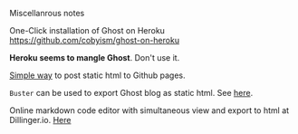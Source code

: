 Miscellanrous notes

One-Click installation of Ghost on Heroku
https://github.com/cobyism/ghost-on-heroku

**Heroku seems to mangle Ghost**.  Don't use it.

[Simple way](http://markmiyashita.com/blog/how-to-deploy-a-static-site-using-github-pages/) to post static html to Github pages.

`Buster` can be used to export Ghost blog as static html.  See [here](https://stefanscherer.github.io/setup-ghost-for-github-pages/).

Online markdown code editor with simultaneous view and export to html at Dillinger.io.  [Here](http://dillinger.io/)
